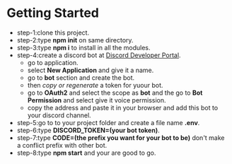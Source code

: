 # Getting Started
- step-1:clone this project.
- step-2:type **npm init** on same directory.
- step-3:type **npm i** to install in all the modules.
- step-4:create a discord bot at [Discord Developer Portal](https://discord.com/developers/applications).
    - go to application.
    - select **New Application** and give it a name.
    - go to **bot** section and create the bot.
    - then *copy or regenerate* a token for yuour bot.
    - go to **OAuth2** and select the scope as **bot** and the go to **Bot Permission** and select give it voice permission.
    - copy the address and paste it in your browser and add this bot to your discord channel.
- step-5:go to to your project folder and create a file name **.env**.
- step-6:type **DISCORD_TOKEN=(your bot token)**.
- step-7:type **CODE=(the prefix you want for your bot to be)** don't make a conflict prefix with other bot.
- step-8:type **npm start** and your are good to go. 
